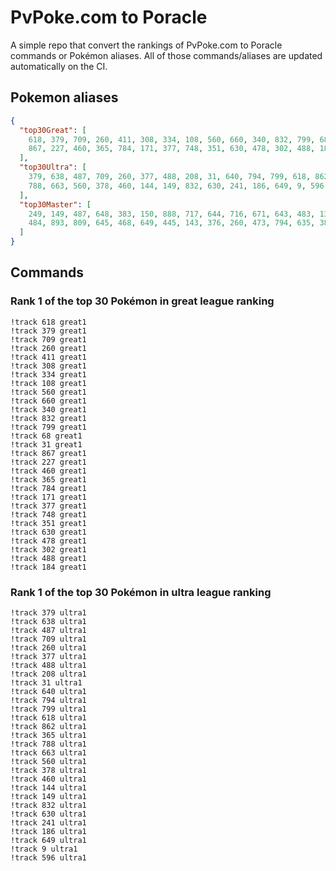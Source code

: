 # PvPoke.com to Poracle
A simple repo that convert the rankings of PvPoke.com to Poracle commands or Pokémon aliases. 
All of those commands/aliases are updated automatically on the CI.

## Pokemon aliases
<!-- aliases-start -->
```json
{
  "top30Great": [
    618, 379, 709, 260, 411, 308, 334, 108, 560, 660, 340, 832, 799, 68, 31,
    867, 227, 460, 365, 784, 171, 377, 748, 351, 630, 478, 302, 488, 184
  ],
  "top30Ultra": [
    379, 638, 487, 709, 260, 377, 488, 208, 31, 640, 794, 799, 618, 862, 365,
    788, 663, 560, 378, 460, 144, 149, 832, 630, 241, 186, 649, 9, 596
  ],
  "top30Master": [
    249, 149, 487, 648, 383, 150, 888, 717, 644, 716, 671, 643, 483, 130, 250,
    484, 893, 809, 645, 468, 649, 445, 143, 376, 260, 473, 794, 635, 382
  ]
}
```
<!-- aliases-end -->

## Commands

### Rank 1 of the top 30 Pokémon in great league ranking
<!-- top30great-start -->
```
!track 618 great1
!track 379 great1
!track 709 great1
!track 260 great1
!track 411 great1
!track 308 great1
!track 334 great1
!track 108 great1
!track 560 great1
!track 660 great1
!track 340 great1
!track 832 great1
!track 799 great1
!track 68 great1
!track 31 great1
!track 867 great1
!track 227 great1
!track 460 great1
!track 365 great1
!track 784 great1
!track 171 great1
!track 377 great1
!track 748 great1
!track 351 great1
!track 630 great1
!track 478 great1
!track 302 great1
!track 488 great1
!track 184 great1
```
<!-- top30great-end -->

### Rank 1 of the top 30 Pokémon in ultra league ranking
<!-- top30ultra-start -->
```
!track 379 ultra1
!track 638 ultra1
!track 487 ultra1
!track 709 ultra1
!track 260 ultra1
!track 377 ultra1
!track 488 ultra1
!track 208 ultra1
!track 31 ultra1
!track 640 ultra1
!track 794 ultra1
!track 799 ultra1
!track 618 ultra1
!track 862 ultra1
!track 365 ultra1
!track 788 ultra1
!track 663 ultra1
!track 560 ultra1
!track 378 ultra1
!track 460 ultra1
!track 144 ultra1
!track 149 ultra1
!track 832 ultra1
!track 630 ultra1
!track 241 ultra1
!track 186 ultra1
!track 649 ultra1
!track 9 ultra1
!track 596 ultra1
```
<!-- top30ultra-end -->
